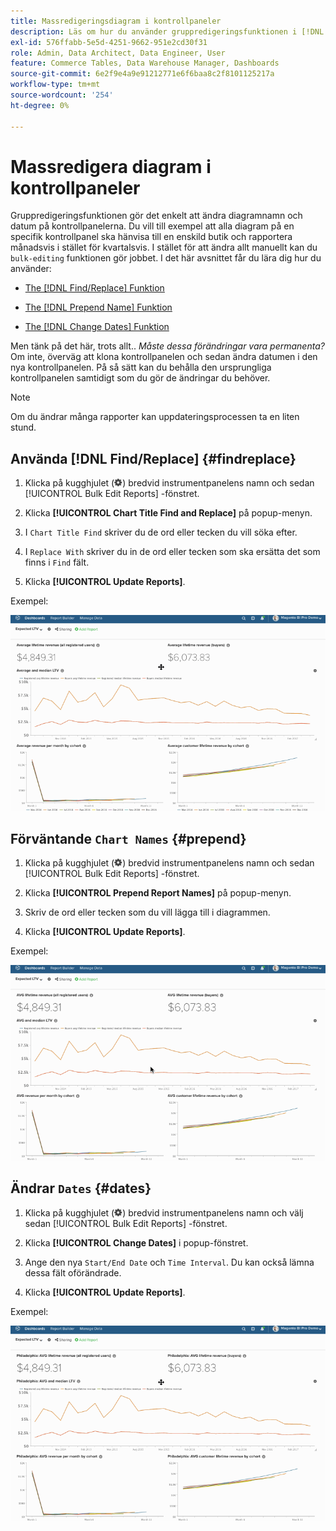 ```yaml
---
title: Massredigeringsdiagram i kontrollpaneler
description: Läs om hur du använder gruppredigeringsfunktionen i [!DNL Commerce Intelligence].
exl-id: 576ffabb-5e5d-4251-9662-951e2cd30f31
role: Admin, Data Architect, Data Engineer, User
feature: Commerce Tables, Data Warehouse Manager, Dashboards
source-git-commit: 6e2f9e4a9e91212771e6f6baa8c2f8101125217a
workflow-type: tm+mt
source-wordcount: '254'
ht-degree: 0%

---
```


# Massredigera diagram i kontrollpaneler

Gruppredigeringsfunktionen gör det enkelt att ändra diagramnamn och datum på kontrollpanelerna. Du vill till exempel att alla diagram på en specifik kontrollpanel ska hänvisa till en enskild butik och rapportera månadsvis i stället för kvartalsvis. I stället för att ändra allt manuellt kan du `bulk-editing` funktionen gör jobbet. I det här avsnittet får du lära dig hur du använder:

* [The [!DNL Find/Replace] Funktion](#findreplace)

* [The [!DNL Prepend Name] Funktion](#prepend)

* [The [!DNL Change Dates] Funktion](#dates)

Men tänk på det här, trots allt.. *Måste dessa förändringar vara permanenta?* Om inte, överväg att klona kontrollpanelen och sedan ändra datumen i den nya kontrollpanelen. På så sätt kan du behålla den ursprungliga kontrollpanelen samtidigt som du gör de ändringar du behöver.

>[!NOTE]
>
>Om du ändrar många rapporter kan uppdateringsprocessen ta en liten stund.

## Använda [!DNL Find/Replace] {#findreplace}

1. Klicka på kugghjulet (![](../../assets/gear-icon.png)) bredvid instrumentpanelens namn och sedan [!UICONTROL Bulk Edit Reports] -fönstret.

1. Klicka **[!UICONTROL Chart Title Find and Replace]** på popup-menyn.

1. I `Chart Title Find` skriver du de ord eller tecken du vill söka efter.

1. I `Replace With` skriver du in de ord eller tecken som ska ersätta det som finns i `Find` fält.

1. Klicka **[!UICONTROL Update Reports]**.

Exempel:

![massredigering](../../assets/bulk_edit.gif)

## Förväntande `Chart Names` {#prepend}

1. Klicka på kugghjulet (![](../../assets/gear-icon.png)) bredvid instrumentpanelens namn och sedan [!UICONTROL Bulk Edit Reports] -fönstret.

1. Klicka **[!UICONTROL Prepend Report Names]** på popup-menyn.

1. Skriv de ord eller tecken som du vill lägga till i diagrammen.

1. Klicka **[!UICONTROL Update Reports]**.

Exempel:

![prepend](../../assets/prepend.gif)

## Ändrar `Dates` {#dates}

1. Klicka på kugghjulet (![](../../assets/gear-icon.png)) bredvid instrumentpanelens namn och välj sedan [!UICONTROL Bulk Edit Reports] -fönstret.

1. Klicka **[!UICONTROL Change Dates]** i popup-fönstret.

1. Ange den nya `Start/End Date` och `Time Interval`. Du kan också lämna dessa fält oförändrade.

1. Klicka **[!UICONTROL Update Reports]**.

Exempel:

![ändringsdatum](../../assets/dates.gif)
